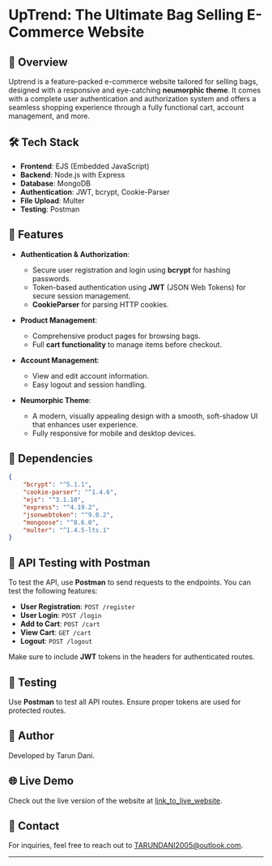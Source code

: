 # UpTrend: The Ultimate Bag Selling E-Commerce Website

## 🌟 Overview
Uptrend is a feature-packed e-commerce website tailored for selling bags, designed with a responsive and eye-catching **neumorphic theme**. It comes with a complete user authentication and authorization system and offers a seamless shopping experience through a fully functional cart, account management, and more.

## 🛠️ Tech Stack
- **Frontend**: EJS (Embedded JavaScript)
- **Backend**: Node.js with Express
- **Database**: MongoDB
- **Authentication**: JWT, bcrypt, Cookie-Parser
- **File Upload**: Multer
- **Testing**: Postman

## 🚀 Features
- **Authentication & Authorization**: 
  - Secure user registration and login using **bcrypt** for hashing passwords.
  - Token-based authentication using **JWT** (JSON Web Tokens) for secure session management.
  - **CookieParser** for parsing HTTP cookies.

- **Product Management**: 
  - Comprehensive product pages for browsing bags.
  - Full **cart functionality** to manage items before checkout.

- **Account Management**:
  - View and edit account information.
  - Easy logout and session handling.

- **Neumorphic Theme**:
  - A modern, visually appealing design with a smooth, soft-shadow UI that enhances user experience.
  - Fully responsive for mobile and desktop devices.

## 🔧 Dependencies
```json
{
    "bcrypt": "^5.1.1",
    "cookie-parser": "^1.4.6",
    "ejs": "^3.1.10",
    "express": "^4.19.2",
    "jsonwebtoken": "^9.0.2",
    "mongoose": "^8.6.0",
    "multer": "^1.4.5-lts.1"
}
```

## 🔄 API Testing with Postman
To test the API, use **Postman** to send requests to the endpoints. You can test the following features:
- **User Registration**: `POST /register`
- **User Login**: `POST /login`
- **Add to Cart**: `POST /cart`
- **View Cart**: `GET /cart`
- **Logout**: `POST /logout`

Make sure to include **JWT** tokens in the headers for authenticated routes.


## 🧪 Testing
Use **Postman** to test all API routes. Ensure proper tokens are used for protected routes.

## 👤 Author
Developed by Tarun Dani.

## 🌐 Live Demo
Check out the live version of the website at [link_to_live_website](link_to_live_website).

## 📧 Contact
For inquiries, feel free to reach out to [TARUNDANI2005@outlook.com](mailto:TARUNDANI2005@outlook.com).

---
